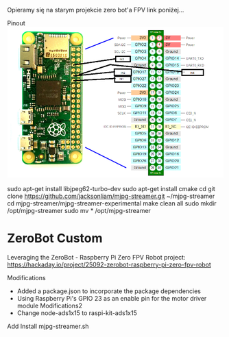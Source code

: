 Opieramy się na starym projekcie zero bot'a FPV link poniżej...

Pinout
![pinout](https://github.com/kawaczek/pi0w/blob/master/images/zeropinout.png)


sudo apt-get install libjpeg62-turbo-dev
sudo apt-get install cmake
cd
git clone https://github.com/jacksonliam/mjpg-streamer.git ~/mjpg-streamer
cd mjpg-streamer/mjpg-streamer-experimental
make clean all
sudo mkdir /opt/mjpg-streamer
sudo mv * /opt/mjpg-streamer


























# ZeroBot Custom
Leveraging the ZeroBot - Raspberry Pi Zero FPV Robot project: https://hackaday.io/project/25092-zerobot-raspberry-pi-zero-fpv-robot

Modifications
* Added a package.json to incorporate the package dependencies
* Using Raspberry Pi's GPIO 23 as an enable pin for the motor driver module
Modifications2
* Change node-ads1x15 to raspi-kit-ads1x15

Add
Install mjpg-streamer.sh
